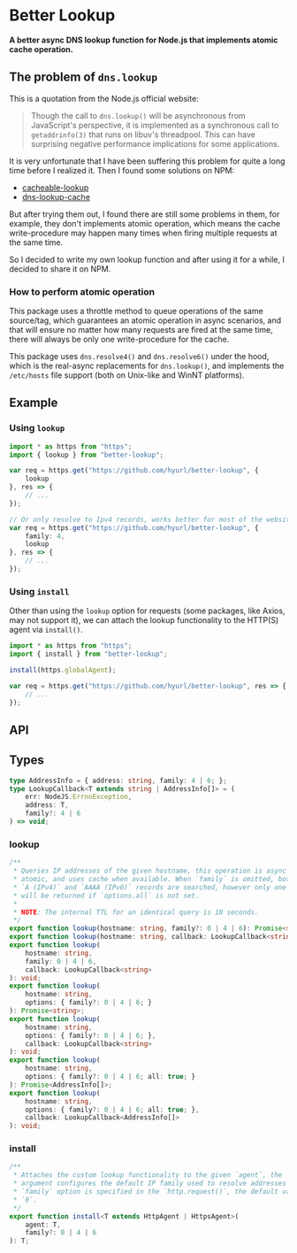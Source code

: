 # Better Lookup

**A better async DNS lookup function for Node.js that implements atomic**
**cache operation.**

## The problem of `dns.lookup`

This is a quotation from the Node.js official website:

> Though the call to `dns.lookup()` will be asynchronous from JavaScript's
> perspective, it is implemented as a synchronous call to `getaddrinfo(3)`
> that runs on libuv's threadpool. This can have surprising negative performance
> implications for some applications.

It is very unfortunate that I have been suffering this problem for quite a long
time before I realized it. Then I found some solutions on NPM:

- [cacheable-lookup](https://npmjs.com/packages/cacheable-lookup)
- [dns-lookup-cache](https://npmjs.com/packages/dns-lookup-cache)

But after trying them out, I found there are still some problems in them, for 
example, they don't implements atomic operation, which means the cache 
write-procedure may happen many times when firing multiple requests at the 
same time.

So I decided to write my own lookup function and after using it for a while, I
decided to share it on NPM.

### How to perform atomic operation

This package uses a throttle method to queue operations of the same 
source/tag, which guarantees an atomic operation in async scenarios, and that
will ensure no matter how many requests are fired at the same time, there will 
always be only one write-procedure for the cache.

This package uses `dns.resolve4()` and `dns.resolve6()` under the hood, which is
the real-async replacements for `dns.lookup()`, and implements the `/etc/hosts`
file support (both on Unix-like and WinNT platforms).

## Example

### Using `lookup`

```ts
import * as https from "https";
import { lookup } from "better-lookup";

var req = https.get("https://github.com/hyurl/better-lookup", {
    lookup
}, res => {
    // ...
});

// Or only resolve to Ipv4 records, works better for most of the websites.
var req = https.get("https://github.com/hyurl/better-lookup", {
    family: 4,
    lookup
}, res => {
    // ...
});
```

### Using `install`

Other than using the `lookup` option for requests (some packages, like Axios,
may not support it), we can attach the lookup functionality to the HTTP(S)
agent via `install()`.

```ts
import * as https from "https";
import { install } from "better-lookup";

install(https.globalAgent);

var req = https.get("https://github.com/hyurl/better-lookup", res => {
    // ...
});
```

## API

## Types

```ts
type AddressInfo = { address: string, family: 4 | 6; };
type LookupCallback<T extends string | AddressInfo[]> = (
    err: NodeJS.ErrnoException,
    address: T,
    family?: 4 | 6
) => void;
```

### lookup

```ts
/**
 * Queries IP addresses of the given hostname, this operation is async and
 * atomic, and uses cache when available. When `family` is omitted, both
 * `A (IPv4)` and `AAAA (IPv6)` records are searched, however only one address
 * will be returned if `options.all` is not set.
 * 
 * NOTE: The internal TTL for an identical query is 10 seconds.
 */
export function lookup(hostname: string, family?: 0 | 4 | 6): Promise<string>;
export function lookup(hostname: string, callback: LookupCallback<string>): void;
export function lookup(
    hostname: string,
    family: 0 | 4 | 6,
    callback: LookupCallback<string>
): void;
export function lookup(
    hostname: string,
    options: { family?: 0 | 4 | 6; }
): Promise<string>;
export function lookup(
    hostname: string,
    options: { family?: 0 | 4 | 6; },
    callback: LookupCallback<string>
): void;
export function lookup(
    hostname: string,
    options: { family?: 0 | 4 | 6; all: true; }
): Promise<AddressInfo[]>;
export function lookup(
    hostname: string,
    options: { family?: 0 | 4 | 6; all: true; },
    callback: LookupCallback<AddressInfo[]>
): void;
```

### install

```ts
/**
 * Attaches the custom lookup functionality to the given `agent`, the `family` 
 * argument configures the default IP family used to resolve addresses when no
 * `family` option is specified in the `http.request()`, the default value is
 * `0`. 
 */
export function install<T extends HttpAgent | HttpsAgent>(
    agent: T,
    family?: 0 | 4 | 6
): T;
```